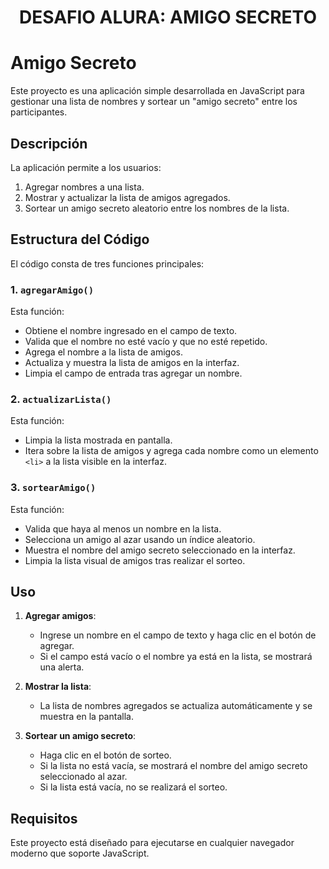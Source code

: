 <h1 align="center"> DESAFIO ALURA: AMIGO SECRETO </h1>


# Amigo Secreto

Este proyecto es una aplicación simple desarrollada en JavaScript para gestionar una lista de nombres y sortear un "amigo secreto" entre los participantes.

## Descripción

La aplicación permite a los usuarios:

1. Agregar nombres a una lista.
2. Mostrar y actualizar la lista de amigos agregados.
3. Sortear un amigo secreto aleatorio entre los nombres de la lista.

## Estructura del Código

El código consta de tres funciones principales:

### 1. `agregarAmigo()`

Esta función:
- Obtiene el nombre ingresado en el campo de texto.
- Valida que el nombre no esté vacío y que no esté repetido.
- Agrega el nombre a la lista de amigos.
- Actualiza y muestra la lista de amigos en la interfaz.
- Limpia el campo de entrada tras agregar un nombre.

### 2. `actualizarLista()`

Esta función:
- Limpia la lista mostrada en pantalla.
- Itera sobre la lista de amigos y agrega cada nombre como un elemento `<li>` a la lista visible en la interfaz.

### 3. `sortearAmigo()`

Esta función:
- Valida que haya al menos un nombre en la lista.
- Selecciona un amigo al azar usando un índice aleatorio.
- Muestra el nombre del amigo secreto seleccionado en la interfaz.
- Limpia la lista visual de amigos tras realizar el sorteo.

## Uso

1. **Agregar amigos**:
   - Ingrese un nombre en el campo de texto y haga clic en el botón de agregar.
   - Si el campo está vacío o el nombre ya está en la lista, se mostrará una alerta.

2. **Mostrar la lista**:
   - La lista de nombres agregados se actualiza automáticamente y se muestra en la pantalla.

3. **Sortear un amigo secreto**:
   - Haga clic en el botón de sorteo.
   - Si la lista no está vacía, se mostrará el nombre del amigo secreto seleccionado al azar.
   - Si la lista está vacía, no se realizará el sorteo.

## Requisitos

Este proyecto está diseñado para ejecutarse en cualquier navegador moderno que soporte JavaScript.



